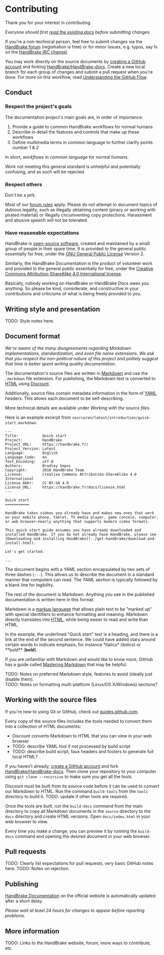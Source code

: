 Contributing
============

Thank you for your interest in contributing.

*Everyone should first [read the existing docs](https://handbrake.fr/docs/) before submitting changes*.

If you're a non-technical person, feel free to submit changes via the [HandBrake forum](https://handbrake.fr/forum/) (registration is free) or for minor issues, e.g. typos, say hi on the [HandBrake IRC channel](https://handbrake.fr/community.php).

You may work directly on the source documents by [creating a GitHub account](https://github.com/join) and forking [HandBrake/HandBrake-docs](https://github.com/HandBrake/HandBrake-docs/). Create a new local branch for each group of changes and submit a pull request when you're done. For more on this workflow, read [Understanding the GitHub Flow](https://guides.github.com/introduction/flow/).


## Conduct

### Respect the project's goals

The documentation project's main goals are, in order of importance:

1. Provide a guide to common HandBrake workflows for normal humans
2. Describe in detail the features and controls that make up these workflows
3. Define multimedia terms in common language to further clarify points number 1 & 2

In short, *workflows* in *common language* for *normal humans*.

Work not meeting this general standard is unhelpful and potentially confusing, and as such will be rejected.

### Respect others

Don't be a jerk.

Most of our [forum rules](https://forum.handbrake.fr/app.php/rules) apply. Please do not attempt to document topics of dubious legality, such as illegally obtaining content (piracy or working with pirated material) or illegally circumventing copy protections. Harassment and abusive speech will not be tolerated.

### Have reasonable expectations

HandBrake is [open-source software](https://en.wikipedia.org/wiki/Open-source_software), created and maintained by a small group of people in their spare time. It is provided to the general public essentially for free, under the [GNU General Public License](https://en.wikipedia.org/wiki/GNU_General_Public_License) Version 2.

Similarly, the HandBrake Documentation is the product of volunteer work and provided to the general public essentially for free, under the [Creative Commons Attribution-ShareAlike 4.0 International license](https://creativecommons.org/licenses/by-sa/4.0/).

Basically, nobody working on HandBrake or HandBrake Docs owes you anything. So please be kind, considerate, and constructive in your contributions and criticisms of what is being freely provided to you.


## Writing style and presentation

TODO: Style notes here.


## Document format

*We're aware of the many disagreements regarding Markdown implementations, standardization, and even file name extensions. We ask that you respect the non-political nature of this project and politely suggest that time is better spent writing quality documentation.*

The documentation's source files are written in [Markdown](https://en.wikipedia.org/wiki/Markdown) and use the `.markdown` file extension. For publishing, the Markdown text is converted to [HTML](https://en.wikipedia.org/wiki/HTML) using [Discount](http://www.pell.portland.or.us/~orc/Code/discount/).

Additionally, source files contain metadata information in the form of [YAML](https://en.wikipedia.org/wiki/YAML) headers. This allows each document to be self-describing.

More technical details are available under *Working with the source files*.

Here is an example excerpt from `source/en/latest/introduction/quick-start.markdown`:

```
---
Title:           Quick start
Project:         HandBrake
Project_URL:     https://handbrake.fr/
Project_Version: Latest
Language:        English
Language_Code:   en
Text_Encoding:   utf-8
Authors:         Bradley Sepos
Copyright:       2016 HandBrake Team
License:         Creative Commons Attribution-ShareAlike 4.0 International
License_Abbr:    CC BY-SA 4.0
License_URL:     https://handbrake.fr/docs/license.html
---

Quick start
===========

HandBrake takes videos you already have and makes new ones that work on your mobile phone, tablet, TV media player, game console, computer, or web browser—nearly anything that supports modern video formats.

This quick start guide assumes you have already downloaded and installed HandBrake. If you do not already have HandBrake, please see [Downloading and installing HandBrake](../get-handbrake/download-and-install.html).

Let's get started.

...
```

The document begins with a YAML section encapsulated by two sets of three dashes (`---`). This allows us to describe the document in a standard manner that computers can read. The YAML section is typically followed by a blank line for legibility.

The rest of the document is Markdown. Anything you see in the published documentation is written here in this format.

Markdown is a [markup language](https://en.wikipedia.org/wiki/Markup_language) that allows plain text to be "marked up" with special identifiers to enhance formatting and meaning. Markdown directly translates into [HTML](https://en.wikipedia.org/wiki/HTML), while being easier to read and write than HTML.

In the example, the underlined "Quick start" text is a heading, and there is a link at the end of the second sentence. We could have added stars around certain words to indicate emphasis, for instance \*italics\* (*italics*) or \*\*bold\*\* (**bold**).

If you are unfamiliar with Markdown and would like to know more, GitHub has a guide called [Mastering Markdown](https://guides.github.com/features/mastering-markdown/) that may be helpful.

TODO: Notes on preferred Markdown style, features to avoid (ideally just disable them).  
TODO: Notes on formatting multi-platform (Linux/OS X/Windows) sections?


## Working with the source files

If you're new to using Git or GitHub, check out [guides.github.com](https://guides.github.com/).

Every copy of the source files includes the tools needed to convert them into a collection of HTML documents:

- Discount converts Markdown to HTML that you can view in your web browser
- TODO: describe YAML tool if not processed by build script
- TODO: describe build script, faux headers and footers to generate full local HTML?

If you haven't already, [create a GitHub account](https://github.com/join) and fork [HandBrake/HandBrake-docs](https://github.com/HandBrake/HandBrake-docs/). Then clone your repository to your computer using `git clone --recursive` to make sure you get all the tools.

Discount must be built from its source code before it can be used to convert our Markdown to HTML. Run the command `build-tools` from the `tools` directory to build it. TODO: update if other tools are required.

Once the tools are built, run the `build-docs` command from the main directory to copy all Markdown documents in the `source` directory to the `docs` directory and create HTML versions. Open `docs/index.html` in your web browser to view.

Every time you make a change, you can preview it by running the `build-docs` command and opening the desired document in your web browser.


## Pull requests

TODO: Clearly list expectations for pull requests, very basic GitHub notes here.
TODO: Notes on rejection.


## Publishing

[HandBrake Documentation](https://handbrake.fr/docs/) on the official website is automatically updated after a short delay.

*Please wait at least 24 hours for changes to appear before reporting problems.*


## More information

TODO: Links to the HandBrake website, forum, more ways to contribute, etc.
